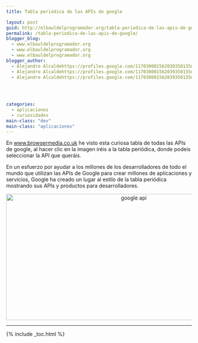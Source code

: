 ```yaml
---
title: Tabla periódica de las APIs de google

layout: post
guid: http://elbauldelprogramador.org/tabla-periodica-de-las-apis-de-google/
permalink: /tabla-periodica-de-las-apis-de-google/
blogger_blog:
  - www.elbauldelprogramador.org
  - www.elbauldelprogramador.org
  - www.elbauldelprogramador.org
blogger_author:
  - Alejandro Alcaldehttps://profiles.google.com/117030001562039350135noreply@blogger.com
  - Alejandro Alcaldehttps://profiles.google.com/117030001562039350135noreply@blogger.com
  - Alejandro Alcaldehttps://profiles.google.com/117030001562039350135noreply@blogger.com

  
  
  
categories:
  - aplicaciones
  - curiosidades
main-class: "dev"
main-class: "aplicaciones"
---
```

En www.browsermedia.co.uk he visto esta curiosa tabla de todas las APIs de google, al hacer clic en la imagen iréis a la tabla periódica, donde podeis seleccionar la API que queráis.  
<!--ad-->

En un esfuerzo por ayudar a los millones de los desarrolladores de todo el mundo que utilizan las APIs de Google para crear millones de aplicaciones y servicios, Google ha creado un lugar al estilo de la tabla periódica mostrando sus APIs y productos para desarrolladores.

<p style="text-align: center;">
  <a href="http://code.google.com/more/table/" target="_blank"><img alt="google api" border="0" src="https://1.bp.blogspot.com/_IlK2pNFFgGM/TUbWhZDLaBI/AAAAAAAAATY/UGfPN34rMEo/s1600/google-api.jpg" style="border: 0px none; padding-left: 0px; padding-right: 0px; padding-top: 0px; width: 677px; height: 342px;" /></a>
</p>

* * *



{% include _toc.html %}

